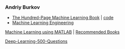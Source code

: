 
### Andriy Burkov
- [The Hundred-Page Machine Learning Book](http://themlbook.com/wiki/doku.php) | [code](https://github.com/aburkov/theMLbook)
- [Machine Learning Engineering](https://www.mlebook.com/wiki/doku.php)

[Machine Learning using MATLAB](https://www.ogemarques.com/wp-content/uploads/2020/04/A-guided-tour-to-Machine-Learning-using-MATLAB.pdf) | [Recommended Books](https://www.ogemarques.com/resources/)

[Deep-Learning-500-Questions](https://github.com/scutan90/DeepLearning-500-questions)
